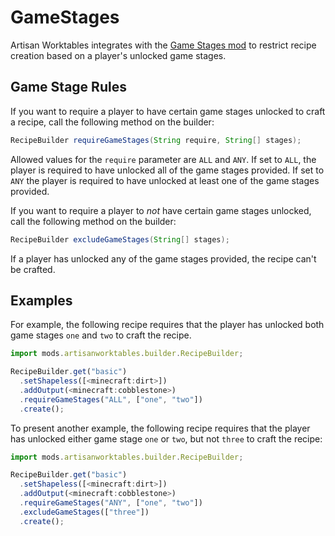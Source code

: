 # GameStages

Artisan Worktables integrates with the [Game Stages mod](https://minecraft.curseforge.com/projects/game-stages) to restrict recipe creation based on a player's unlocked game stages.

## Game Stage Rules

If you want to require a player to have certain game stages unlocked to craft a recipe, call the following method on the builder:

```java
RecipeBuilder requireGameStages(String require, String[] stages);
```

Allowed values for the `require` parameter are `ALL` and `ANY`. If set to `ALL`, the player is required to have unlocked all of the game stages provided. If set to `ANY` the player is required to have unlocked at least one of the game stages provided.

If you want to require a player to *not* have certain game stages unlocked, call the following method on the builder:

```java
RecipeBuilder excludeGameStages(String[] stages);
```

If a player has unlocked any of the game stages provided, the recipe can't be crafted.

## Examples

For example, the following recipe requires that the player has unlocked both game stages `one` and `two` to craft the recipe.

```js
import mods.artisanworktables.builder.RecipeBuilder;

RecipeBuilder.get("basic")
  .setShapeless([<minecraft:dirt>])
  .addOutput(<minecraft:cobblestone>)
  .requireGameStages("ALL", ["one", "two"])
  .create();
```

To present another example, the following recipe requires that the player has unlocked either game stage `one` or `two`, but not `three` to craft the recipe:

```js
import mods.artisanworktables.builder.RecipeBuilder;

RecipeBuilder.get("basic")
  .setShapeless([<minecraft:dirt>])
  .addOutput(<minecraft:cobblestone>)
  .requireGameStages("ANY", ["one", "two"])
  .excludeGameStages(["three"])
  .create();
```
